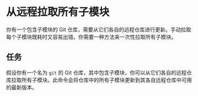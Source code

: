 # 从远程拉取所有子模块

你有一个包含子模块的 Git 仓库，需要从它们各自的远程仓库进行更新。手动拉取每个子模块既耗时又容易出错。你需要一种方法来一次性拉取所有子模块。

## 任务

假设你有一个名为 `git` 的 Git 仓库，其中包含子模块，你可以从它们各自的远程仓库拉取所有子模块。此命令会将仓库中的所有子模块更新到其各自远程仓库中可用的最新版本。
